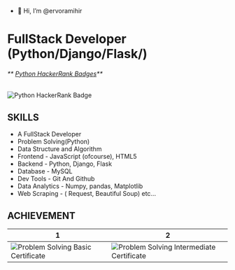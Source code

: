 - 👋 Hi, I’m @ervoramihir

# FullStack Developer (Python/Django/Flask/)


###### **  [Python HackerRank Badges](https://www.hackerrank.com/mihirvora)**
![Python HackerRank Badge](Screenshot_from_2021-06-28_11-08-50-removebg-preview.png?raw=true)

## SKILLS
 
  - A FullStack Developer 
  - Problem Solving(Python)
  - Data Structure  and Algorithm
  - Frontend - JavaScript (ofcourse), HTML5
  - Backend - Python, Django, Flask
  - Database - MySQL
  - Dev Tools - Git And Github
  - Data Analytics - Numpy, pandas, Matplotlib
  - Web Scraping - ( Request, Beautiful Soup) etc... 

## ACHIEVEMENT

|1                                                    |        2                                              |
|-----------------------------------------------------|-------------------------------------------------------|
|![Problem Solving Basic Certificate](a-a.png)        | ![Problem Solving Intermediate Certificate](a-a-a.png)|

  
